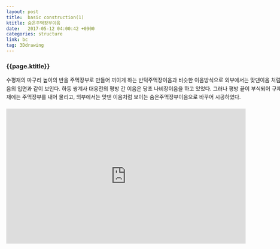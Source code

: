 ```yaml
---
layout: post
title:  basic construction(1)
ktitle: 숨은주먹장부이음
date:   2017-05-12 04:00:42 +0900
categories: structure
link: bc
tag: 3Ddrawing
---
```


<div style="width:900px; margin:0px auto">

<h3>
	{{page.ktitle}}
</h3>

<p style="line-height: 160%">수평재의 마구리 높이의 반을 주먹장부로 만들어 끼이게 하는
반턱주먹장이음과 비슷한 이음방식으로 외부에서는 맞댄이음
처럼 보이나 내부에서는 반턱이음의 입면과 같이 보인다.
하동 쌍계사 대웅전의 평방 간 이음은 당초 나비장이음을 하고
있었다. 그러나 평방 끝이 부식되어 구재에는 주먹장부 홈을 파고
신재에는 주먹장부를 내어 물리고, 외부에서는 맞댄 이음처럼
보이는 숨은주먹장부이음으로 바꾸어 시공하였다.</p>	
</div>	

<div style="text-align:center; margin:20px 0px 30px 0px; display: block;">
<iframe width="640" height="360" src="https://www.youtube.com/embed/R0V0l1UGUhM?autoplay=1&rel=0" frameborder="0" gesture="media" allow="encrypted-media" allowfullscreen></iframe>
</div>

